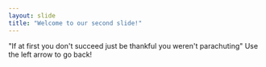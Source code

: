 ```yaml
---
layout: slide
title: "Welcome to our second slide!"
---
```

"If at first you don't succeed just be thankful you weren't parachuting"
Use the left arrow to go back!
